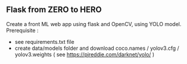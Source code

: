 ## Flask from ZERO to HERO

Create a front ML web app using flask and OpenCV, using YOLO model.
Prerequisite : 
- see requirements.txt file
- create data/models folder and download coco.names / yolov3.cfg / yolov3.weights ( see https://pjreddie.com/darknet/yolo/ )

